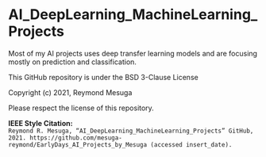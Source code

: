 # AI_DeepLearning_MachineLearning_Projects
Most of my AI projects uses deep transfer learning models and are focusing mostly on prediction and classification. 

This GitHub repository is under the BSD 3-Clause License

Copyright (c) 2021, Reymond Mesuga

Please respect the license of this repository.

<strong>IEEE Style Citation:</strong> <br>
`Reymond R. Mesuga, “AI_DeepLearning_MachineLearning_Projects” GitHub, 2021. https://github.com/mesuga-reymond/EarlyDays_AI_Projects_by_Mesuga (accessed insert_date).`
